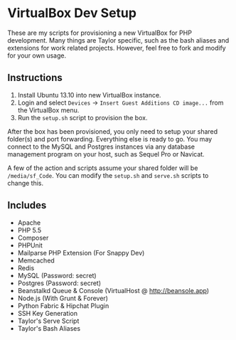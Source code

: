# VirtualBox Dev Setup

These are my scripts for provisioning a new VirtualBox for PHP development. Many things are Taylor specific, such as the bash aliases and extensions for work related projects. However, feel free to fork and modify for your own usage.

## Instructions

1. Install Ubuntu 13.10 into new VirtualBox instance.
2. Login and select `Devices` -> `Insert Guest Additions CD image...` from the VirtualBox menu.
3. Run the `setup.sh` script to provision the box.

After the box has been provisioned, you only need to setup your shared folder(s) and port forwarding. Everything else is ready to go. You may connect to the MySQL and Postgres instances via any database management program on your host, such as Sequel Pro or Navicat.

A few of the action and scripts assume your shared folder will be `/media/sf_Code`. You can modify the `setup.sh` and `serve.sh` scripts to change this.

## Includes

- Apache
- PHP 5.5
- Composer
- PHPUnit
- Mailparse PHP Extension (For Snappy Dev)
- Memcached
- Redis
- MySQL (Password: secret)
- Postgres (Password: secret)
- Beanstalkd Queue & Console (VirtualHost @ http://beansole.app)
- Node.js (With Grunt & Forever)
- Python Fabric & Hipchat Plugin
- SSH Key Generation
- Taylor's Serve Script
- Taylor's Bash Aliases